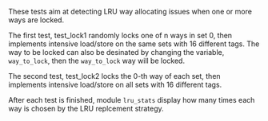 These tests aim at detecting LRU way allocating issues when one or more ways are locked. 

The first test, test_lock1 randomly locks one of n ways in set 0, then implements intensive load/store on the same sets with 16 different tags. The way to be locked can also be desinated by changing the variable, `way_to_lock`, then the `way_to_lock` way will be locked.

The second test, test_lock2 locks the 0-th way of each set, then implements intensive load/store on all sets with 16 different tags.

After each test is finished, module `lru_stats` display how many times each way is chosen by the LRU replcement strategy.